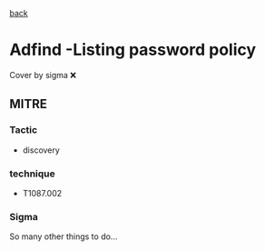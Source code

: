 [back](../index.md)
# Adfind -Listing password policy
Cover by sigma :x: 

## MITRE
### Tactic
  - discovery

### technique
  - T1087.002

### Sigma

 So many other things to do...